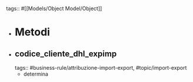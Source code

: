 tags:: #[[Models/Object Model/Object]]

- # Metodi
- ## codice_cliente_dhl_expimp
  tags:: #business-rule/attribuzione-import-export, #topic/import-export
	- determina